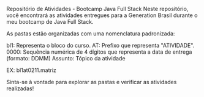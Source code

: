 Repositório de Atividades - Bootcamp Java Full Stack
Neste repositório, você encontrará as atividades entregues para a Generation Brasil durante o meu bootcamp de Java Full Stack.

As pastas estão organizadas com uma nomenclatura padronizada:

bl1: Representa o bloco do curso.
AT: Prefixo que representa "ATIVIDADE".
0000: Sequência numérica de 4 dígitos que representa a data de entrega (formato: DDMM)
Assunto: Tópico da atividade

EX: bl1at0211.matriz

Sinta-se à vontade para explorar as pastas e verificar as atividades realizadas!

